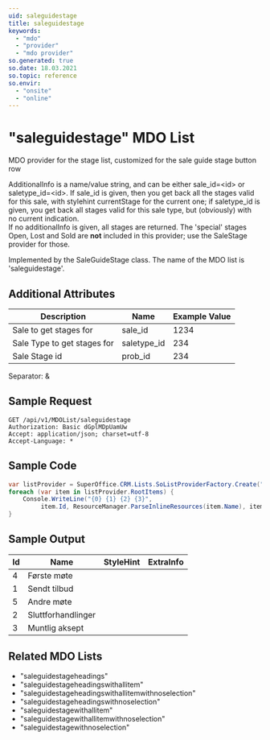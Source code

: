 ```yaml
---
uid: saleguidestage
title: saleguidestage
keywords:
  - "mdo"
  - "provider"
  - "mdo provider"
so.generated: true
so.date: 18.03.2021
so.topic: reference
so.envir:
  - "onsite"
  - "online"
---
```


# "saleguidestage" MDO List
MDO provider for the stage list, customized for the sale guide stage button row

AdditionalInfo is a name/value string, and can be either sale_id=&lt;id&gt; or saletype_id=&lt;id&gt;. If sale_id is given,
then you get back all the stages valid for this sale, with stylehint currentStage for the current one; if saletype_id is given,
you get back all stages valid for this sale type, but (obviously) with no current indication.
<br />
If no additionalInfo is given, all stages are returned. The 'special' stages Open, Lost and Sold are <b>not</b> included in this
provider; use the SaleStage provider for those.

Implemented by the <see cref="T:SuperOffice.CRM.Lists.SaleGuideStage">SaleGuideStage</see> class.
The name of the MDO list is 'saleguidestage'.

## Additional Attributes

| Description | Name | Example Value |
|-----|-----|------|
|Sale to get stages for| sale_id|1234|
|Sale Type to get stages for| saletype_id|234|
|Sale Stage id| prob_id|234|

Separator: &





## Sample Request

```http!
GET /api/v1/MDOList/saleguidestage
Authorization: Basic dGplMDpUamUw
Accept: application/json; charset=utf-8
Accept-Language: *

```

## Sample Code
```cs
var listProvider = SuperOffice.CRM.Lists.SoListProviderFactory.Create("saleguidestage", forceFlatList: true);
foreach (var item in listProvider.RootItems) {
    Console.WriteLine("{0} {1} {2} {3}", 
         item.Id, ResourceManager.ParseInlineResources(item.Name), item.StyleHint, item.ExtraInfo);
}
```

## Sample Output

|Id   | Name  |StyleHint|ExtraInfo |
| --- | ----- | ------- | -------- |
|4|Første møte|||
|1|Sendt tilbud|||
|5|Andre møte|||
|2|Sluttforhandlinger|||
|3|Muntlig aksept|||


## Related MDO Lists

* "saleguidestageheadings"
* "saleguidestageheadingswithallitem"
* "saleguidestageheadingswithallitemwithnoselection"
* "saleguidestageheadingswithnoselection"
* "saleguidestagewithallitem"
* "saleguidestagewithallitemwithnoselection"
* "saleguidestagewithnoselection"
